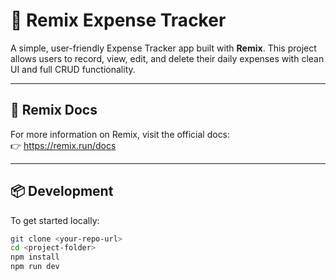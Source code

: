 # 💸 Remix Expense Tracker

A simple, user-friendly Expense Tracker app built with **Remix**. This project allows users to record, view, edit, and delete their daily expenses with clean UI and full CRUD functionality.

---

## 📖 Remix Docs  
For more information on Remix, visit the official docs:  
👉 https://remix.run/docs

---

## 📦 Development

To get started locally:

```bash
git clone <your-repo-url>
cd <project-folder>
npm install
npm run dev
